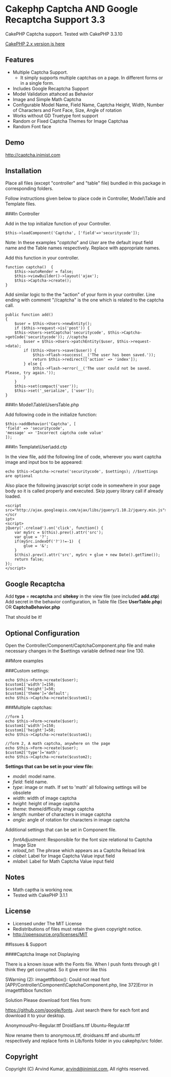 Cakephp Captcha AND Google Recaptcha Support 3.3
=============================

CakePHP Captcha support. Tested with CakePHP 3.3.10

[CakePHP 2.x version is here](https://github.com/inimist/cakephp-captcha)

Features
--------------------
* Multiple Captcha Support.
	- It simply supports multiple captchas on a page. In different forms or in a single form.
* Includes Google Recaptcha Support
* Model Validation attahced as Behavior
* Image and Simple Math Captcha
* Configurable Model Name, Field Name, Captcha Height, Width, Number of Characters and Font Face, Size, Angle of rotation
* Works without GD Truetype font support
* Random or Fixed Captcha Themes for Image Captchaa
* Random Font face

Demo
--------------------
http://captcha.inimist.com


Installation
--------------------

Place all files (except "controller" and "table" file) bundled in this package in corresponding folders.

Follow instructions given below to place code in Controller, Model\Table and Template files.

###In Controller

Add in the top initialize function of your Controller.

    $this->loadComponent('Captcha', ['field'=>'securitycode']);

Note: In these examples "*captcha*" and *User* are the default input field name and the Table names respectively. Replace with appropriate names.

Add this function in your controller.

    function captcha()	{
        $this->autoRender = false;
        $this->viewBuilder()->layout('ajax');
        $this->Captcha->create();
    }

Add similar logic to the the "action" of your form in your controller. Line ending with comment "//captcha" is the one which is related to the captcha call.

    public function add()
    {
        $user = $this->Users->newEntity();
        if ($this->request->is('post')) {
	    $this->Users->setCaptcha('securitycode', $this->Captcha->getCode('securitycode')); //captcha
            $user = $this->Users->patchEntity($user, $this->request->data);
            if ($this->Users->save($user)) {
                $this->Flash->success(__('The user has been saved.'));
                return $this->redirect(['action' => 'index']);
            } else {
                $this->Flash->error(__('The user could not be saved. Please, try again.'));
            }
        }
        $this->set(compact('user'));
        $this->set('_serialize', ['user']);
    }


###In Model\Table\UsersTable.php

Add following code in the initialize function:

	$this->addBehavior('Captcha', [
	'field' => 'securitycode',
	'message' => 'Incorrect captcha code value'
	]);

###In Template\User\add.ctp

In the view file, add the following line of code, wherever you want captcha image and input box to be appeared:

    echo $this->Captcha->create('securitycode', $settings); //$settings are optional

Also place the following javascript script code in somewhere in your page body so it is called properly and executed. Skip jquery library call if already loaded.

    <script 
    src="http://ajax.googleapis.com/ajax/libs/jquery/1.10.2/jquery.min.js"></scr
    ipt>
    <script>
    jQuery('.creload').on('click', function() {
        var mySrc = $(this).prev().attr('src');
        var glue = '?';
        if(mySrc.indexOf('?')!=-1)  {
            glue = '&';
        }
        $(this).prev().attr('src', mySrc + glue + new Date().getTime());
        return false;
    });
    </script>
    
Google Recaptcha
--------------------

Add **type** = **recaptcha** and **sitekey** in the view file (see included **add.ctp**)
Add secret in the behavior configuration, in Table file (See **UserTable.php**) OR **CaptchaBehavior.php**

That should be it!

Optional Configuration
--------------------
Open the Controller/Component/CaptchaComponent.php file and make necessary changes in the $settings variable defined near line 130.

##More examples

###Custom settings:

    echo $this->Form->create($user);
    $custom1['width']=150;
    $custom1['height']=50;
    $custom1['theme']='default';
    echo $this->Captcha->create($custom1);

###Multiple captchas:

    //form 1
    echo $this->Form->create($user);
    $custom1['width']=150;
    $custom1['height']=50;
    echo $this->Captcha->create($custom1);

    //form 2, A math captcha, anywhere on the page
    echo $this->Form->create($user);
    $custom2['type']='math';
    echo $this->Captcha->create($custom2);


**Settings that can be set in your view file:**

* *model*: model name.
* *field*: field name.
* *type*: image or math. If set to 'math' all following settings will be 
obsolete
* *width*: width of image captcha
* *height*: height of image captcha
* *theme*: theme/difficulty image captcha
* *length*: number of characters in image captcha
* *angle*: angle of rotation for characters in image captcha

Additional settings that can be set in Component file.

* *fontAdjustment*: Responsible for the font size relational to Captcha Image 
Size
* *reload_txt*: The phrase which appears as a Captcha Reload link
* *clabel*: Label for Image Captcha Value input field
* *mlabel*: Label for Math Captcha Value input field

Notes
--------------------
* Math captha is working now.
* Tested with CakePHP 3.1.1

License
--------------------
* Licensed under The MIT License
* Redistributions of files must retain the given copyright notice.
* http://opensource.org/licenses/MIT

##Issues & Support

####Captcha Image not Displaying

There is a known issue with the Fonts file. When I push fonts through git I think they get corrupted. So it give error like this

SWarning (2): imagettfbbox(): Could not read font [APP/Controller\Component\CaptchaComponent.php, line 372]Error in imagettfbbox function

Solution
Please download font files from:

https://github.com/google/fonts. Just search there for each font and download it to your desktop. 

AnonymousPro-Regular.ttf
DroidSans.ttf
Ubuntu-Regular.ttf

Now rename them to anonymous.ttf, droidsans.ttf and ubuntu.ttf respectively and replace fonts in Lib/fonts folder in you cakephp/src folder.


Copyright
--------------------
Copyright (C) Arvind Kumar, arvind@inimist.com, All rights reserved.

